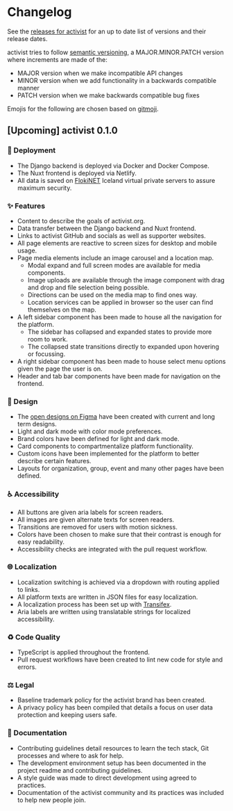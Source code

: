 # Changelog

See the [releases for activist](https://github.com/activist-org/activist/releases) for an up to date list of versions and their release dates.

activist tries to follow [semantic versioning](https://semver.org/), a MAJOR.MINOR.PATCH version where increments are made of the:

- MAJOR version when we make incompatible API changes
- MINOR version when we add functionality in a backwards compatible manner
- PATCH version when we make backwards compatible bug fixes

Emojis for the following are chosen based on [gitmoji](https://gitmoji.dev/).

## [Upcoming] activist 0.1.0

### 🚀 Deployment

- The Django backend is deployed via Docker and Docker Compose.
- The Nuxt frontend is deployed via Netlify.
- All data is saved on [FlokiNET](https://flokinet.is/) Iceland virtual private servers to assure maximum security.

### ✨ Features

- Content to describe the goals of activist.org.
- Data transfer between the Django backend and Nuxt frontend.
- Links to activist GitHub and socials as well as supporter websites.
- All page elements are reactive to screen sizes for desktop and mobile usage.
- Page media elements include an image carousel and a location map.
  - Modal expand and full screen modes are available for media components.
  - Image uploads are available through the image component with drag and drop and file selection being possible.
  - Directions can be used on the media map to find ones way.
  - Location services can be applied in browser so the user can find themselves on the map.
- A left sidebar component has been made to house all the navigation for the platform.
  - The sidebar has collapsed and expanded states to provide more room to work.
  - The collapsed state transitions directly to expanded upon hovering or focussing.
- A right sidebar component has been made to house select menu options given the page the user is on.
- Header and tab bar components have been made for navigation on the frontend.

### 🎨 Design

- The [open designs on Figma](https://www.figma.com/file/I9McFfaLu1RiiWp5IP3YjE/activist_public_designs?type=design&node-id=805%3A231&mode=design&t=CCEaR5guqffxm3mW-1) have been created with current and long term designs.
- Light and dark mode with color mode preferences.
- Brand colors have been defined for light and dark mode.
- Card components to compartmentalize platform functionality.
- Custom icons have been implemented for the platform to better describe certain features.
- Layouts for organization, group, event and many other pages have been defined.

### ♿️ Accessibility

- All buttons are given aria labels for screen readers.
- All images are given alternate texts for screen readers.
- Transitions are removed for users with motion sickness.
- Colors have been chosen to make sure that their contrast is enough for easy readability.
- Accessibility checks are integrated with the pull request workflow.

### 🌐 Localization

- Localization switching is achieved via a dropdown with routing applied to links.
- All platform texts are written in JSON files for easy localization.
- A localization process has been set up with [Transifex](https://www.transifex.com/).
- Aria labels are written using translatable strings for localized accessibility.

### ♻️ Code Quality

- TypeScript is applied throughout the frontend.
- Pull request workflows have been created to lint new code for style and errors.

### ⚖️ Legal

- Baseline trademark policy for the activist brand has been created.
- A privacy policy has been compiled that details a focus on user data protection and keeping users safe.

### 📝 Documentation

- Contributing guidelines detail resources to learn the tech stack, Git processes and where to ask for help.
- The development environment setup has been documented in the project readme and contributing guidelines.
- A style guide was made to direct development using agreed to practices.
- Documentation of the activist community and its practices was included to help new people join.
